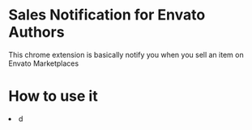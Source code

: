 # Sales Notification for Envato Authors
This chrome extension is basically notify you when you sell an item on Envato Marketplaces

# How to use it
<li>d</li>
